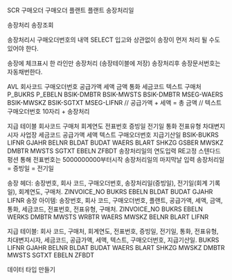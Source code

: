 SCR
  구매오더        구매오더
  플랜트          플랜트
  송장처리일    

  송장처리
  송장조회

송장처리시
  구매오더번호의 내역 SELECT
  입고와 상관없이 송장이 먼저 처리 될 수도 있어야 한다.

  송장에 체크표시 한 라인만 송장처리 (송장테이블에 저장)
  송장처리후 송장문서번호는 자동채번한다.

AVL
회사코드	 구매오더번호	공급가액	  세액	        금액	      통화	      세금코드	    텍스트	    구매처
P_BUKRS	  P_EBELN	    BSIK-DMBTR	BSIK-MWSTS	BSIK-DMBTR	MSEG-WAERS	BSIK-MWSKZ	BSIK-SGTXT	MSEG-LIFNR 
// 공급가액 + 세액 = 총 금액
// 텍스트구매오더번호 10자리 + 송장처리	


지급 테이블
회사코드	구매처	회계연도	전표번호	증빙일	전기일	통화	전표유형	차대변지시자	사업장	세금코드	공급가액	세액	텍스트	구매오더번호	지급기산일
BSIK-BUKRS	LIFNR	GJAHR	BELNR	BLDAT	BUDAT	WAERS	BLART	SHKZG	GSBER	MWSKZ	DMBTR	MWSTS	SGTXT	EBELN	ZFBDT
		송장처리일의 연도입력					RE고정								스텐다드 펑션 통해 
			전표번호는 5000000000부터시작												송장처리일의 마지막날 입력
				송장처리일 = 증빙일 = 전기일											


송장 헤더: 송장번호, 회사 코드, 구매오더번호, 송장처리일(증빙일), 전기일(회계 기록일), 회계연도, 구매처.
        ZINVOICE_NO BUKRS     EBELN         BLDAT              BUDAT              GJAHR   LIFNR
송장 아이템: 송장번호, 회사 코드, 구매오더번호, 플랜트, 공급가액, 세액,  금액, 통화, 세금코드, 전표번호, 전표유형, 구매처.
           ZINVOICE_NO BUKRS       EBELN    WERKS    DMBTR   MWSTS  WRBTR WAERS MWSKZ    BELNR   BLART    LIFNR

지급 테이블: 회사 코드, 구매처, 회계연도, 전표번호, 증빙일, 전기일, 통화, 전표유형, 차대변지시자, 세금코드, 공급가액, 세액, 텍스트, 구매오더번호, 지급기산일.
                BUKRS  LIFNR  GJAHR  BELNR BLDAT BUDAT WAERS BLART SHKZG MWSKZ DMBTR MWSTS SGTXT EBELN ZFBDT

데이터 타입 만들기